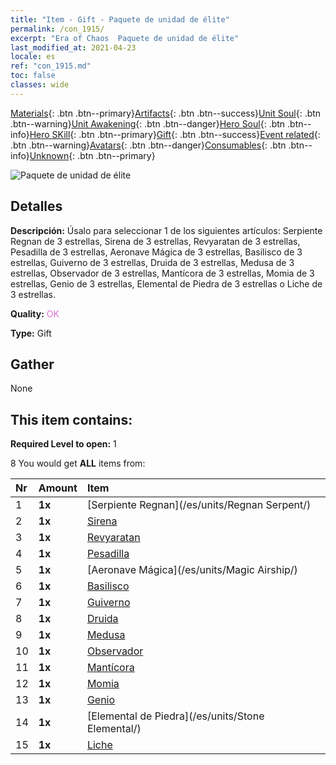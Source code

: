 ```yaml
---
title: "Item - Gift - Paquete de unidad de élite"
permalink: /con_1915/
excerpt: "Era of Chaos  Paquete de unidad de élite"
last_modified_at: 2021-04-23
locale: es
ref: "con_1915.md"
toc: false
classes: wide
---
```

 [Materials](/ItemsES/){: .btn .btn--primary}[Artifacts](/ItemsES/Artifacts/){: .btn .btn--success}[Unit Soul](/ItemsES/UnitSoul/){: .btn .btn--warning}[Unit Awakening](/ItemsES/UnitAwakening/){: .btn .btn--danger}[Hero Soul](/ItemsES/HeroSoul/){: .btn .btn--info}[Hero SKill](/ItemsES/HeroSkill/){: .btn .btn--primary}[Gift](/ItemsES/Gift/){: .btn .btn--success}[Event related](/ItemsES/Events/){: .btn .btn--warning}[Avatars](/ItemsES/Avatars/){: .btn .btn--danger}[Consumables](/ItemsES/Consumables/){: .btn .btn--info}[Unknown](/ItemsES/Unknown/){: .btn .btn--primary}

 ![Paquete de unidad de élite](/images/t/i_907054.png)

## Detalles
 **Descripción:** Úsalo para seleccionar 1 de los siguientes artículos: Serpiente Regnan de 3 estrellas, Sirena de 3 estrellas, Revyaratan de 3 estrellas, Pesadilla de 3 estrellas, Aeronave Mágica de 3 estrellas, Basilisco de 3 estrellas, Guiverno de 3 estrellas, Druida de 3 estrellas, Medusa de 3 estrellas, Observador de 3 estrellas, Mantícora de 3 estrellas, Momia de 3 estrellas, Genio de 3 estrellas, Elemental de Piedra de 3 estrellas o Liche de 3 estrellas.

 **Quality:** <span style="color: #DA70D6">OK</span>

 **Type:** Gift

## Gather

  None

## This item contains:

 **Required Level to open:** 1

 8 You would get **ALL** items  from:

  | Nr | Amount |     Item    |
  |:---|:-------|:------------|
  | 1 |  **1x** | [Serpiente Regnan](/es/units/Regnan Serpent/) |  | 
  | 2 |  **1x** | [Sirena](/es/units/Mermaid/) |  | 
  | 3 |  **1x** | [Revyaratan](/es/units/Revyaratan/) |  | 
  | 4 |  **1x** | [Pesadilla](/es/units/Nightmare/) |  | 
  | 5 |  **1x** | [Aeronave Mágica](/es/units/Magic Airship/) |  | 
  | 6 |  **1x** | [Basilisco](/es/units/Basilisk/) |  | 
  | 7 |  **1x** | [Guiverno](/es/units/Wyvern/) |  | 
  | 8 |  **1x** | [Druida](/es/units/Druid/) |  | 
  | 9 |  **1x** | [Medusa](/es/units/Medusa/) |  | 
  | 10 |  **1x** | [Observador](/es/units/Beholder/) |  | 
  | 11 |  **1x** | [Mantícora](/es/units/Manticore/) |  | 
  | 12 |  **1x** | [Momia](/es/units/Mummy/) |  | 
  | 13 |  **1x** | [Genio](/es/units/Genie/) |  | 
  | 14 |  **1x** | [Elemental de Piedra](/es/units/Stone Elemental/) |  | 
  | 15 |  **1x** | [Liche](/es/units/Lich/) |  | 

